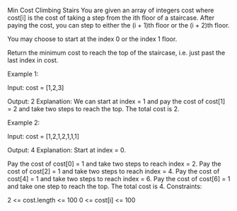 Min Cost Climbing Stairs
You are given an array of integers cost where cost[i] is the cost of taking a step from the ith floor of a staircase. After paying the cost, you can step to either the (i + 1)th floor or the (i + 2)th floor.

You may choose to start at the index 0 or the index 1 floor.

Return the minimum cost to reach the top of the staircase, i.e. just past the last index in cost.

Example 1:

Input: cost = [1,2,3]

Output: 2
Explanation: We can start at index = 1 and pay the cost of cost[1] = 2 and take two steps to reach the top. The total cost is 2.

Example 2:

Input: cost = [1,2,1,2,1,1,1]

Output: 4
Explanation: Start at index = 0.

Pay the cost of cost[0] = 1 and take two steps to reach index = 2.
Pay the cost of cost[2] = 1 and take two steps to reach index = 4.
Pay the cost of cost[4] = 1 and take two steps to reach index = 6.
Pay the cost of cost[6] = 1 and take one step to reach the top.
The total cost is 4.
Constraints:

2 <= cost.length <= 100
0 <= cost[i] <= 100

